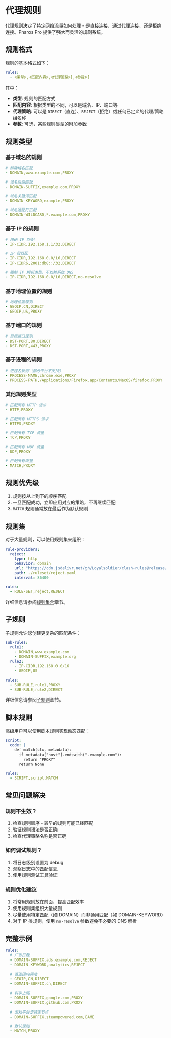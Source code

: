 # 代理规则

代理规则决定了特定网络流量如何处理 - 是直接连接、通过代理连接，还是拒绝连接。Pharos Pro 提供了强大而灵活的规则系统。

## 规则格式

规则的基本格式如下：

```yaml
rules:
  - <类型>,<匹配内容>,<代理策略>[,<参数>]
```

其中：
- **类型**: 规则的匹配方式
- **匹配内容**: 根据类型的不同，可以是域名、IP、端口等
- **代理策略**: 可以是 `DIRECT`（直连）、`REJECT`（拒绝）或任何已定义的代理/策略组名称
- **参数**: 可选，某些规则类型的附加参数

## 规则类型

### 基于域名的规则

```yaml
# 精确域名匹配
- DOMAIN,www.example.com,PROXY

# 域名后缀匹配
- DOMAIN-SUFFIX,example.com,PROXY

# 域名关键词匹配
- DOMAIN-KEYWORD,example,PROXY

# 域名通配符匹配
- DOMAIN-WILDCARD,*.example.com,PROXY
```

### 基于 IP 的规则

```yaml
# 精确 IP 匹配
- IP-CIDR,192.168.1.1/32,DIRECT

# IP 段匹配
- IP-CIDR,192.168.0.0/16,DIRECT
- IP-CIDR6,2001:db8::/32,DIRECT

# 强制 IP 解析类型，不依赖系统 DNS
- IP-CIDR,192.168.0.0/16,DIRECT,no-resolve
```

### 基于地理位置的规则

```yaml
# 地理位置规则
- GEOIP,CN,DIRECT
- GEOIP,US,PROXY
```

### 基于端口的规则

```yaml
# 目标端口规则
- DST-PORT,80,DIRECT
- DST-PORT,443,PROXY
```

### 基于进程的规则

```yaml
# 进程名规则（部分平台不支持）
- PROCESS-NAME,chrome.exe,PROXY
- PROCESS-PATH,/Applications/Firefox.app/Contents/MacOS/firefox,PROXY
```

### 其他规则类型

```yaml
# 匹配所有 HTTP 请求
- HTTP,PROXY

# 匹配所有 HTTPS 请求
- HTTPS,PROXY

# 匹配所有 TCP 流量
- TCP,PROXY

# 匹配所有 UDP 流量
- UDP,PROXY

# 匹配所有流量
- MATCH,PROXY
```

## 规则优先级

1. 规则按从上到下的顺序匹配
2. 一旦匹配成功，立即应用对应的策略，不再继续匹配
3. `MATCH` 规则通常放在最后作为默认规则

## 规则集

对于大量规则，可以使用规则集来组织：

```yaml
rule-providers:
  reject:
    type: http
    behavior: domain
    url: "https://cdn.jsdelivr.net/gh/Loyalsoldier/clash-rules@release/reject.txt"
    path: ./ruleset/reject.yaml
    interval: 86400

rules:
  - RULE-SET,reject,REJECT
```

详细信息请参阅[规则集合](/config/rule-sets)章节。

## 子规则

子规则允许您创建更复杂的匹配条件：

```yaml
sub-rules:
  rule1:
    - DOMAIN,www.example.com
    - DOMAIN-SUFFIX,example.org
  rule2:
    - IP-CIDR,192.168.0.0/16
    - GEOIP,US

rules:
  - SUB-RULE,rule1,PROXY
  - SUB-RULE,rule2,DIRECT
```

详细信息请参阅[子规则](/config/sub-rules)章节。

## 脚本规则

高级用户可以使用脚本规则实现动态匹配：

```yaml
script:
  code: |
    def match(ctx, metadata):
      if metadata["host"].endswith(".example.com"):
        return "PROXY"
      return None

rules:
  - SCRIPT,script,MATCH
```

## 常见问题解决

### 规则不生效？

1. 检查规则顺序 - 较早的规则可能已经匹配
2. 验证规则语法是否正确
3. 检查代理策略名称是否正确

### 如何调试规则？

1. 将日志级别设置为 debug
2. 观察日志中的匹配信息
3. 使用规则测试工具验证

### 规则优化建议

1. 将常用规则放在前面，提高匹配效率
2. 使用规则集组织大量规则
3. 尽量使用特定匹配（如 DOMAIN）而非通用匹配（如 DOMAIN-KEYWORD）
4. 对于 IP 类规则，使用 `no-resolve` 参数避免不必要的 DNS 解析

## 完整示例

```yaml
rules:
  # 广告拦截
  - DOMAIN-SUFFIX,ads.example.com,REJECT
  - DOMAIN-KEYWORD,analytics,REJECT
  
  # 直连国内网站
  - GEOIP,CN,DIRECT
  - DOMAIN-SUFFIX,cn,DIRECT
  
  # 科学上网
  - DOMAIN-SUFFIX,google.com,PROXY
  - DOMAIN-SUFFIX,github.com,PROXY
  
  # 游戏平台走特定节点
  - DOMAIN-SUFFIX,steampowered.com,GAME
  
  # 默认规则
  - MATCH,PROXY
```
